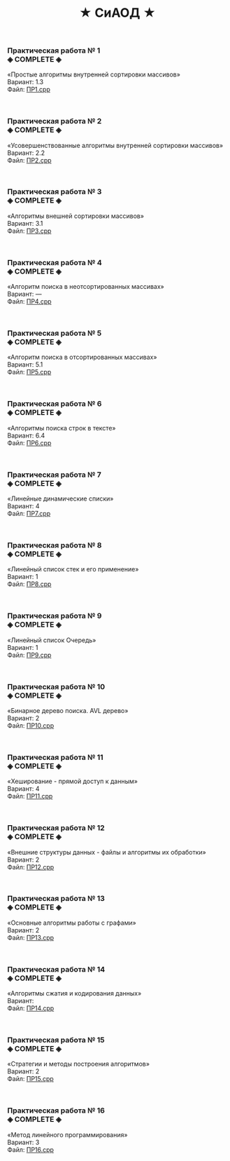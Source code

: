 <h1 align="center">	&#9733; СиАОД	&#9733;</h1>


<br><h3 >Практическая работа № 1  
  	&#9672; COMPLETE	&#9672;</h3>
«Простые алгоритмы внутренней сортировки массивов»  
Вариант: 1.3  
Файл:  [ПР1.cpp](https://github.com/ARK-STD-B1/SiAOD/blob/main/%D0%9F%D0%A01.cpp) </br>

<br><h3>Практическая работа № 2  
    &#9672; COMPLETE	&#9672;</h3>
«Усовершенствованные алгоритмы внутренней сортировки массивов»  
Вариант: 2.2  
Файл: [ПР2.cpp](https://github.com/ARK-STD-B1/SiAOD/blob/main/%D0%9F%D0%A02.cpp) </br>

<br><h3>Практическая работа № 3  
  	&#9672; COMPLETE	&#9672;</h3>
«Алгоритмы внешней сортировки массивов»  
Вариант: 3.1  
Файл: [ПР3.cpp](https://github.com/ARK-STD-B1/SiAOD/blob/main/%D0%9F%D0%A03.cpp) </br>

<br><h3>Практическая работа № 4  
  	&#9672; COMPLETE	&#9672;</h3>
«Алгоритм поиска в неотсортированных массивах»  
Вариант: —  
Файл: [ПР4.cpp](https://github.com/ARK-STD-B1/SiAOD/blob/main/%D0%9F%D0%A04.cpp) </br>

<br><h3>Практическая работа № 5  
  	&#9672; COMPLETE	&#9672;</h3>
«Алгоритм поиска в отсортированных массивах»  
Вариант: 5.1  
Файл: [ПР5.cpp](https://github.com/ARK-STD-B1/SiAOD/blob/main/%D0%9F%D0%A05.cpp) </br>

<br><h3>Практическая работа № 6  
  	&#9672; COMPLETE	&#9672;</h3>
«Алгоритмы поиска строк в тексте»  
Вариант: 6.4  
Файл: [ПР6.cpp](https://github.com/ARK-STD-B1/SiAOD/blob/main/%D0%9F%D0%A06.cpp) </br>

<br><h3>Практическая работа № 7  
  	&#9672; COMPLETE	&#9672;</h3>
«Линейные динамические списки»  
Вариант: 4  
Файл: [ПР7.cpp](https://github.com/ARK-STD-B1/SiAOD/blob/main/%D0%9F%D0%A07.cpp) </br>

<br><h3>Практическая работа № 8  
  	&#9672; COMPLETE	&#9672;</h3>
«Линейный список стек и его применение»  
Вариант: 1   
Файл: [ПР8.cpp](https://github.com/ARK-STD-B1/SiAOD/blob/main/%D0%9F%D0%A08.cpp) </br>

<br><h3>Практическая работа № 9  
  	&#9672; COMPLETE	&#9672;</h3>
«Линейный список Очередь»  
Вариант: 1  
Файл: [ПР9.cpp](https://github.com/ARK-STD-B1/SiAOD/blob/main/%D0%9F%D0%A09.cpp)</br>

<br><h3>Практическая работа № 10  
  	&#9672; COMPLETE	&#9672;</h3>
«Бинарное дерево поиска. AVL дерево»  
Вариант: 2  
Файл: [ПР10.cpp](https://github.com/ARK-STD-B1/SiAOD/blob/main/%D0%9F%D0%A010.cpp)</br>

<br><h3>Практическая работа № 11  
  	&#9672; COMPLETE	&#9672;</h3>
«Хеширование - прямой доступ к данным»  
Вариант: 4  
Файл: [ПР11.cpp](https://github.com/ARK-STD-B1/SiAOD/blob/main/%D0%9F%D0%A011.cpp)</br>

<br><h3>Практическая работа № 12  
    &#9672; COMPLETE	&#9672;</h3>
«Внешние структуры данных - файлы  и алгоритмы их обработки»  
Вариант: 2  
Файл: [ПР12.cpp](https://github.com/ARK-STD-B1/SiAOD/blob/main/%D0%9F%D0%A012.cpp)</br>

<br><h3>Практическая работа № 13  
    &#9672; COMPLETE	&#9672;</h3>
«Основные алгоритмы работы с графами»  
Вариант: 2  
Файл: [ПР13.cpp](https://github.com/ARK-STD-B1/SiAOD/blob/main/%D0%9F%D0%A013.cpp)</br>

<br><h3>Практическая работа № 14  
    &#9672; COMPLETE	&#9672;</h3>
«Алгоритмы сжатия и кодирования данных»  
Вариант:   
Файл: [ПР14.cpp](https://github.com/ARK-STD-B1/SiAOD/blob/main/%D0%9F%D0%A014.cpp)</br>

<br><h3>Практическая работа № 15  
    &#9672; COMPLETE	&#9672;</h3>
«Стратегии и методы построения алгоритмов»  
Вариант: 2  
Файл: [ПР15.cpp](https://github.com/ARK-STD-B1/SiAOD/blob/main/%D0%9F%D0%A015.cpp)</br>

<br><h3>Практическая работа № 16  
    &#9672; COMPLETE	&#9672;</h3>
«Метод линейного программирования»  
Вариант: 3  
Файл: [ПР16.cpp](https://github.com/ARK-STD-B1/SiAOD/blob/main/%D0%9F%D0%A016.cpp)</br>

